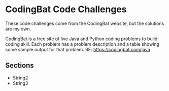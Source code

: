 # CodingBat Code Challenges

These code challenges come from the CodingBat website, but the solutions are my own.

CodingBat is a free site of live Java and Python coding problems to build coding skill. Each problem has a problem 
description and a table showing some sample output for that problem.
RE: https://codingbat.com/java

## Sections

- String2
- String3 
